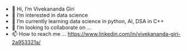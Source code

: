 - 👋 Hi, I’m Vivekananda Giri
- 👀 I’m interested in data science
- 🌱 I’m currently learning data science in python, AI, DSA in C++
- 💞️ I’m looking to collaborate on ...
- 📫 How to reach me ...  https://www.linkedin.com/in/vivekananda-giri-2a953321a/

<!---
vivekananda05/vivekananda05 is a ✨ special ✨ repository because its `README.md` (this file) appears on your GitHub profile.
You can click the Preview link to take a look at your changes.
--->
